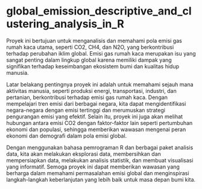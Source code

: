 # global_emission_descriptive_and_clustering_analysis_in_R
Proyek ini bertujuan untuk menganalisis dan memahami pola emisi gas rumah kaca utama, seperti CO2, CH4, dan N2O, yang berkontribusi terhadap perubahan iklim global. Emisi gas rumah kaca merupakan isu yang sangat penting dalam lingkup global karena memiliki dampak yang signifikan terhadap keseimbangan ekosistem bumi dan kualitas hidup manusia.

Latar belakang pentingnya proyek ini adalah untuk memahami sejauh mana aktivitas manusia, seperti produksi energi, transportasi, industri, dan pertanian, berkontribusi terhadap emisi gas rumah kaca. Dengan mempelajari tren emisi dari berbagai negara, kita dapat mengidentifikasi negara-negara dengan emisi tertinggi dan merumuskan strategi pengurangan emisi yang efektif. Selain itu, proyek ini juga akan melihat hubungan antara emisi CO2 dengan faktor-faktor lain seperti pertumbuhan ekonomi dan populasi, sehingga memberikan wawasan mengenai peran ekonomi dan demografi dalam pola emisi global.

Dengan menggunakan bahasa pemrograman R dan berbagai paket analisis data, kita akan melakukan eksplorasi data, membersihkan dan mempersiapkan data, melakukan analisis statistik, dan membuat visualisasi yang informatif. Semoga proyek ini dapat memberikan wawasan yang berharga dalam memahami permasalahan emisi global dan menginspirasi langkah-langkah keberlanjutan yang lebih baik untuk masa depan bumi kita.
